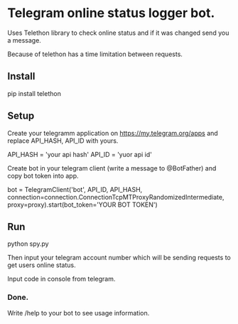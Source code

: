#  Telegram online status logger bot.

  Uses Telethon library to check online status and if it was changed send you a message.

  Because of telethon has a time limitation between requests.
  

## Install

  pip install telethon
 
## Setup

Create your telegramm application on https://my.telegram.org/apps and replace API_HASH, API_ID with yours.

API_HASH = 'your api hash'
API_ID = 'yuor api id'

Create bot in your telegram client (write a message to @BotFather) and copy bot token into app.

bot = TelegramClient('bot', API_ID, API_HASH, connection=connection.ConnectionTcpMTProxyRandomizedIntermediate,
    proxy=proxy).start(bot_token='YOUR BOT TOKEN')

## Run

  python spy.py
  
  Then input your telegram account number which will be sending requests to get users online status.
  
  Input  code in console from telegram.
  
  ### Done.
  
  Write /help to your bot to see usage information.
